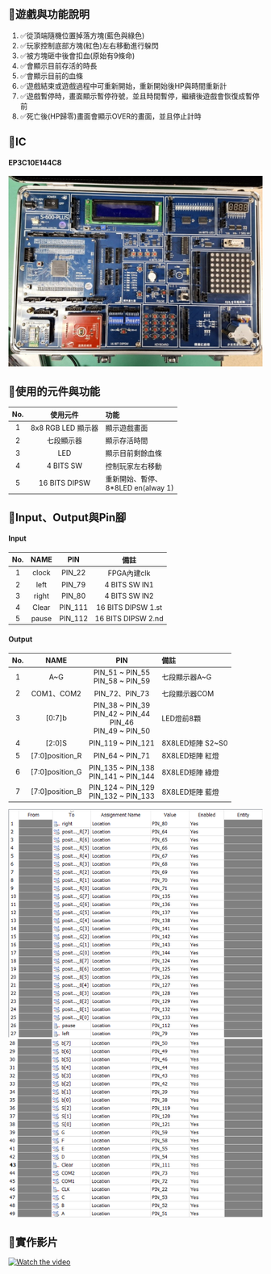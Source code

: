 ## 💫遊戲與功能說明
1. ✅從頂端隨機位置掉落方塊(藍色與綠色)
2. ✅玩家控制底部方塊(紅色)左右移動進行躲閃
3. ✅被方塊砸中後會扣血(原始有9條命)
4. ✅會顯示目前存活的時長
5. ✅會顯示目前的血條
6. ✅遊戲結束或遊戲過程中可重新開始，重新開始後HP與時間重新計
7. ✅遊戲暫停時，畫面顯示暫停符號，並且時間暫停，繼續後遊戲會恢復成暫停前
8. ✅死亡後(HP歸零)畫面會顯示OVER的畫面，並且停止計時

## 💫IC
#### EP3C10E144C8
![image](https://github.com/Jin-1029-Sec/verilog_DodgeGame/blob/main/%E8%AA%AA%E6%98%8Eimg/ic.jpg)


## 💫使用的元件與功能
| No. | 使用元件 | 功能 |
| :---: |:---:| :---|
| 1 |8x8 RGB LED 顯示器 | 顯示遊戲畫面 |
| 2 |七段顯示器          | 顯示存活時間 |
| 3 |LED               | 顯示目前剩餘血條|
| 4 |4 BITS SW    | 控制玩家左右移動|
| 5 |16 BITS DIPSW     | 重新開始、暫停、<br>8*8LED en(alway 1)|

## 💫Input、Output與Pin腳
#### Input
|No.| NAME | PIN | 備註 |
| :---: |:---:| :---: |:---: |
|1| clock | PIN_22 | FPGA內建clk|
|2| left  | PIN_79 |4 BITS SW IN1|
|3| right | PIN_80 |4 BITS SW IN2|
|4| Clear | PIN_111 |16 BITS DIPSW 1.st |
|5| pause | PIN_112 |16 BITS DIPSW 2.nd |
#### Output
|No.| NAME | PIN | 備註 |
| :---: |:---:| :---: |:---|
|1| A~G            | PIN_51 ~ PIN_55<br>PIN_58 ~ PIN_59                                |七段顯示器A~G|
|2| COM1、COM2     | PIN_72、PIN_73                                                   |七段顯示器COM|
|3| [0:7]b         | PIN_38 ~ PIN_39<br> PIN_42 ~ PIN_44<br> PIN_46<br>PIN_49 ~ PIN_50|LED燈前8顆|
|4| [2:0]S         | PIN_119 ~ PIN_121                                               | 8X8LED矩陣 S2~S0|
|5| [7:0]position_R| PIN_64 ~ PIN_71                                                  | 8X8LED矩陣 紅燈 |
|6| [7:0]position_G| PIN_135 ~ PIN_138<br>PIN_141 ~ PIN_144                          | 8X8LED矩陣 綠燈 |
|7| [7:0]position_B| PIN_124 ~ PIN_129<br>PIN_132 ~ PIN_133                          | 8X8LED矩陣 藍燈 |

![image](https://github.com/Jin-1029-Sec/verilog_DodgeGame/blob/main/%E8%AA%AA%E6%98%8Eimg/pin01.png)
![image](https://github.com/Jin-1029-Sec/verilog_DodgeGame/blob/main/%E8%AA%AA%E6%98%8Eimg/pin02.png)

## 💫實作影片
[![Watch the video](https://img.youtube.com/vi/vI_yeUGF-Jw/hqdefault.jpg)](https://youtu.be/vI_yeUGF-Jw)
